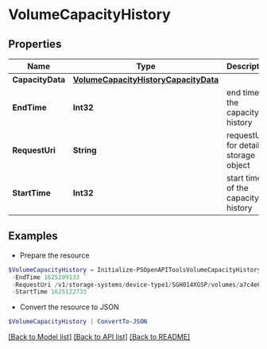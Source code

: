 # VolumeCapacityHistory
## Properties

Name | Type | Description | Notes
------------ | ------------- | ------------- | -------------
**CapacityData** | [**VolumeCapacityHistoryCapacityData**](VolumeCapacityHistoryCapacityData.md) |  | [optional] 
**EndTime** | **Int32** | end time of the capacity history | [optional] 
**RequestUri** | **String** | requestUri for detailed storage object | [optional] 
**StartTime** | **Int32** | start time of the capacity history | [optional] 

## Examples

- Prepare the resource
```powershell
$VolumeCapacityHistory = Initialize-PSOpenAPIToolsVolumeCapacityHistory  -CapacityData null `
 -EndTime 1625209133 `
 -RequestUri /v1/storage-systems/device-type1/SGH014XGSP/volumes/a7c4e6593f51d0b98f0e40d7e6df04fd/capacity-history `
 -StartTime 1625122733
```

- Convert the resource to JSON
```powershell
$VolumeCapacityHistory | ConvertTo-JSON
```

[[Back to Model list]](../README.md#documentation-for-models) [[Back to API list]](../README.md#documentation-for-api-endpoints) [[Back to README]](../README.md)

